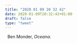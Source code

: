 ```yaml
---
title: "2020 01 09 20 32 42"
date: 2020-01-09T20:32:43+01:00
draft: false
type: "tweet"
---
```

<a href="https://music.apple.com/fr/album/oceana/80729547" class="iconfont icon-music" title="rss"></a> &nbsp; Ben Monder, *Oceana*.
